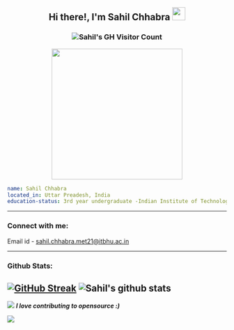 <div align="center">                                          
<h2>Hi there!, I'm Sahil Chhabra</a> <img width="30px" src="https://github.com/KKVANONYMOUS/kkvanonymous/blob/master/gifs/Hi.gif"></h2>
<h3>
<img align="center" src="https://komarev.com/ghpvc/?username=ChhaSahil" alt="Sahil's GH Visitor Count" />
 </h3>
<img width="300" src="https://media.giphy.com/media/L8K62iTDkzGX6/giphy.gif">
</div>
 

```yaml
name: Sahil Chhabra
located_in: Uttar Preadesh, India
education-status: 3rd year undergraduate -Indian Institute of Technology, Varanasi

```



---

### Connect with me:
Email id - sahil.chhabra.met21@itbhu.ac.in

---

### Github Stats:
[![GitHub Streak](https://github-readme-streak-stats.herokuapp.com/?user=ChhaSahil&theme=blue)](https://git.io/streak-stats)
![Sahil's github stats](https://github-readme-stats.vercel.app/api?username=ChhaSahil&show_icons&theme=blue)
---
  
<p>
   
 <img src="https://media.giphy.com/media/dxn6fRlTIShoeBr69N/giphy.gif">
<em><b> I love contributing to opensource :)</em>
</p>

 <img src="https://github.com/punitkmryh/punitkmryh/blob/master/wave.svg" />
